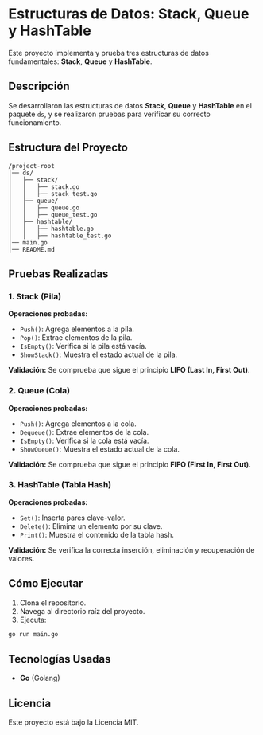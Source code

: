 # Estructuras de Datos: Stack, Queue y HashTable

Este proyecto implementa y prueba tres estructuras de datos fundamentales: **Stack**, **Queue** y **HashTable**.

## Descripción

Se desarrollaron las estructuras de datos **Stack**, **Queue** y **HashTable** en el paquete `ds`, y se realizaron pruebas para verificar su correcto funcionamiento.

## Estructura del Proyecto

```plaintext
/project-root
│── ds/
│   ├── stack/
│   │   ├── stack.go
│   │   ├── stack_test.go
│   ├── queue/
│   │   ├── queue.go
│   │   ├── queue_test.go
│   ├── hashtable/
│   │   ├── hashtable.go
│   │   ├── hashtable_test.go
│── main.go
│── README.md
```

## Pruebas Realizadas

### **1. Stack (Pila)**

**Operaciones probadas:**
* `Push()`: Agrega elementos a la pila.
* `Pop()`: Extrae elementos de la pila.
* `IsEmpty()`: Verifica si la pila está vacía.
* `ShowStack()`: Muestra el estado actual de la pila.

**Validación:** Se comprueba que sigue el principio **LIFO (Last In, First Out)**.

### **2. Queue (Cola)**

**Operaciones probadas:**
* `Push()`: Agrega elementos a la cola.
* `Dequeue()`: Extrae elementos de la cola.
* `IsEmpty()`: Verifica si la cola está vacía.
* `ShowQueue()`: Muestra el estado actual de la cola.

**Validación:** Se comprueba que sigue el principio **FIFO (First In, First Out)**.

### **3. HashTable (Tabla Hash)**

**Operaciones probadas:**
* `Set()`: Inserta pares clave-valor.
* `Delete()`: Elimina un elemento por su clave.
* `Print()`: Muestra el contenido de la tabla hash.

**Validación:** Se verifica la correcta inserción, eliminación y recuperación de valores.

## Cómo Ejecutar

1. Clona el repositorio.
2. Navega al directorio raíz del proyecto.
3. Ejecuta:

```sh
go run main.go
```

## Tecnologías Usadas

* **Go** (Golang)

## Licencia

Este proyecto está bajo la Licencia MIT.
